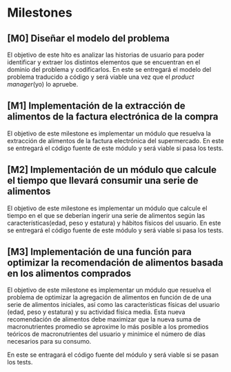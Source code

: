 
# Milestones

## [M0] Diseñar el modelo  del problema

El objetivo de este hito es analizar las historias de usuario para poder identificar y extraer los distintos elementos
que se encuentran en el dominio del problema y codificarlos. En este se entregará el modelo del problema traducido a código y
será viable una vez que el *product manager*(yo) lo apruebe.

## [M1] Implementación de la extracción de alimentos de la factura electrónica de la compra

El objetivo de este milestone es implementar un módulo que resuelva la extracción de alimentos de la factura electrónica
del supermercado. En este se entregará el código fuente de este módulo y será viable si pasa los tests.

## [M2] Implementación de un módulo que calcule el tiempo que llevará consumir una serie de alimentos

El objetivo de este milestone es implementar un módulo que calcule el tiempo en el que se deberían ingerir una serie de
alimentos según las características(edad, peso y estatura) y hábitos físicos del usuario. En este se entregará el código fuente de este
módulo y será viable si pasa los tests.

## [M3] Implementación de una función para optimizar la recomendación de alimentos basada en los alimentos comprados

El objetivo de este milestone es implementar un módulo que resuelva el problema de optimizar la agregación de alimentos en función de
de una serie de alimentos iniciales, así como las características físicas del usuario (edad, peso y estatura) y su actividad física media.
Esta nueva recomendación de alimentos debe maximizar que la nueva suma de macronutrientes promedio se aproxime lo más posible a los
promedios teóricos de macronutrientes del usuario y minimice el número de días necesarios para su consumo.

En este se entragará el código fuente del módulo y será viable si se pasan los tests.

